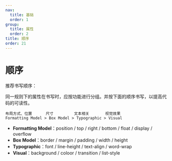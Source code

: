 ```yaml
---
nav:
  title: 基础
  order: 1
group:
  title: 属性
  order: 2
title: 顺序
order: 21
---
```


# 顺序

推荐书写顺序：

同一规则下的属性在书写时，应按功能进行分组。并按下面的顺序书写，以提高代码的可读性。

```
布局方式、位置      尺寸         文本相关       视觉效果
Formatting Model > Box Model > Typographic > Visual
```

- **Formatting Model**：position / top / right / bottom / float / display / overflow
- **Box Model**：border / margin / padding / width / height
- **Typographic**：font / line-height / text-align / word-wrap
- **Visual**：background / coloor / transition / list-style
